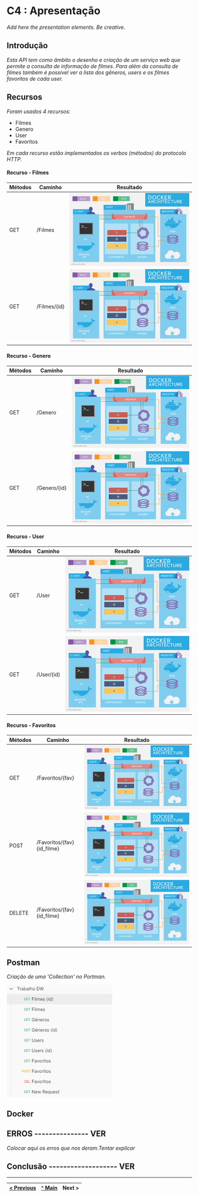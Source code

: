 # C4 : Apresentação

_Add here the presentation elements. Be creative._

## Introdução
_Esta API tem como âmbito o desenho e criação de um serviço web que permite a consulta de informação de filmes._
_Para além da consulta de filmes também é possível ver a lista dos gêneros, users e os filmes favoritos de cada user._

## Recursos 
_Foram usados 4 recursos:_
* Filmes
* Genero
* User
* Favoritos 

_Em cada recurso estão implementados os verbos (métodos) do protocolo HTTP._

#### Recurso - Filmes
| Métodos                      | Caminho   | Resultado    |
| ---------------------------- | ----------- | -----------  |
| GET | /Filmes                | ![Get Filmes](doc/images/image09.png)       |
| GET | /Filmes/{id}            | ![Get Filmes_id](doc/images/image09.png)       |


#### Recurso - Genero
| Métodos                      | Caminho   | Resultado    |
| ---------------------------- | ----------- | -----------  |
| GET | /Genero                | ![Get Genero](doc/images/image09.png)       |
| GET | /Genero/{id}            | ![Get Genero_id](doc/images/image09.png)       |


#### Recurso - User
| Métodos                      | Caminho   | Resultado    |
| ---------------------------- | ----------- | -----------  |
| GET | /User               | ![Get User](doc/images/image09.png)       |
| GET | /User/{id}            | ![Get User_id](doc/images/image09.png)       |


#### Recurso - Favoritos
| Métodos                      | Caminho   | Resultado    |
| ---------------------------- | ----------- | -----------  |
| GET | /Favoritos/{fav}                | ![Get Fav](doc/images/image09.png)       |
| POST | /Favoritos/{fav}{id_filme}            | ![Get Fav_id](doc/images/image09.png)       |
| DELETE | /Favoritos/{fav}{id_filme}            | ![Get Fav_id_filmes](doc/images/image09.png)       |


## Postman
_Criação de uma 'Collection' no Portman._

![Postman](images/image10.PNG)

## Docker



## ERROS --------------- VER
_Colocar aqui os erros que nos deram.Tentar explicar_


## Conclusão ------------------- VER


---  
[< Previous](c3.md) | [^ Main](../../../) | Next >
:--- | :---: | ---: 
